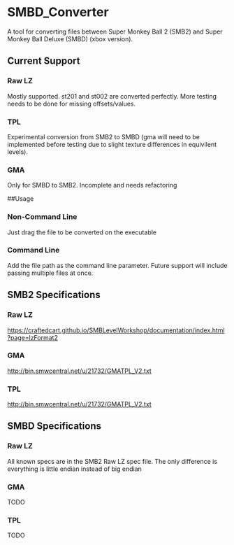 # SMBD_Converter
A tool for converting files between Super Monkey Ball 2 (SMB2) and Super Monkey Ball Deluxe (SMBD) (xbox version).

## Current Support
### Raw LZ
Mostly supported. st201 and st002 are converted perfectly. More testing needs to be done for missing offsets/values.
### TPL
Experimental conversion from SMB2 to SMBD (gma will need to be implemented before testing due to slight texture differences in equivilent levels).
### GMA
Only for SMBD to SMB2. Incomplete and needs refactoring

##Usage
### Non-Command Line
Just drag the file to be converted on the executable
### Command Line
Add the file path as the command line parameter. Future support will include passing multiple files at once.

## SMB2 Specifications
### Raw LZ
https://craftedcart.github.io/SMBLevelWorkshop/documentation/index.html?page=lzFormat2
### GMA
http://bin.smwcentral.net/u/21732/GMATPL_V2.txt
### TPL
http://bin.smwcentral.net/u/21732/GMATPL_V2.txt

## SMBD Specifications
### Raw LZ
All known specs are in the SMB2 Raw LZ spec file. The only difference is everything is little endian instead of big endian
### GMA
TODO
### TPL
TODO